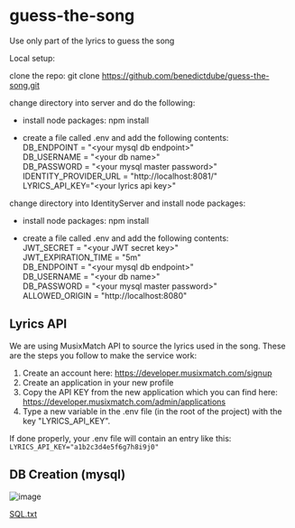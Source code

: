 # guess-the-song
Use only part of the lyrics to guess the song

Local setup:

clone the repo:
git clone https://github.com/benedictdube/guess-the-song.git

change directory into server and do the following:
- install node packages:
  npm install

- create a file called .env and add the following contents:</br>
  DB_ENDPOINT = "\<your mysql db endpoint\>"</br>
  DB_USERNAME = "\<your db name\>"</br>
  DB_PASSWORD = "\<your mysql master password\>"</br>
  IDENTITY_PROVIDER_URL = "http://localhost:8081/"</br>
  LYRICS_API_KEY="\<your lyrics api key\>"</br>

change directory into IdentityServer and install node packages:
- install node packages:
  npm install

- create a file called .env and add the following contents:</br>
  JWT_SECRET = "\<your JWT secret key\>"</br>
  JWT_EXPIRATION_TIME = "5m"</br>
  DB_ENDPOINT = "\<your mysql db endpoint\>"</br>
  DB_USERNAME = "\<your db name\>"</br>
  DB_PASSWORD = "\<your mysql master password\>"</br>
  ALLOWED_ORIGIN = "http://localhost:8080"</br>

## Lyrics API
We are using MusixMatch API to source the lyrics used in the song.
These are the steps you follow to make the service work:
1. Create an account here: https://developer.musixmatch.com/signup
2. Create an application in your new profile
3. Copy the API KEY from the new application which you can find here: https://developer.musixmatch.com/admin/applications
4. Type a new variable in the  .env  file (in the root of the project) with the key "LYRICS_API_KEY".

If done properly,  your .env file will contain an entry like this: `LYRICS_API_KEY="a1b2c3d4e5f6g7h8i9j0"`


## DB Creation (mysql)

![image](https://github.com/benedictdube/guess-the-song/assets/109282750/5ea82e58-e39a-4e65-b204-c1fd9ebe314c)


[SQL.txt](https://github.com/benedictdube/guess-the-song/files/11884531/SQL.txt)

